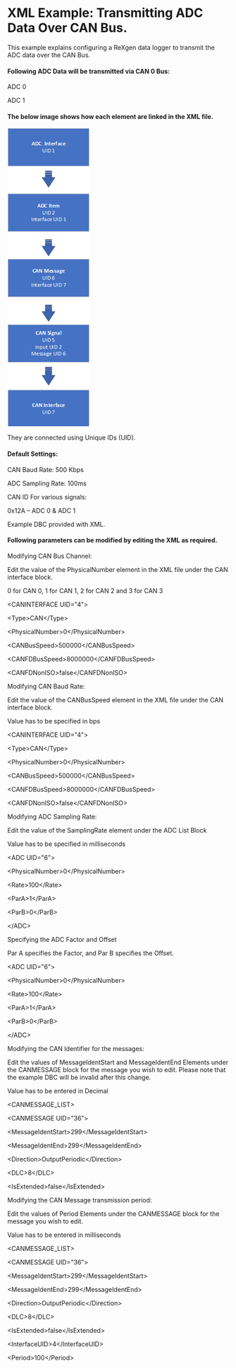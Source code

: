 # XML Example: Transmitting ADC Data Over CAN Bus.

This example explains configuring a ReXgen data logger to transmit the ADC data over the CAN Bus.

#### Following ADC Data will be transmitted via CAN 0 Bus:

ADC 0

ADC 1

#### The below image shows how each element are linked in the XML file.

![](../.gitbook/assets/image.png)

They are connected using Unique IDs (UID).

#### Default Settings:

CAN Baud Rate: 500 Kbps

ADC Sampling Rate: 100ms

CAN ID For various signals:

0x12A – ADC 0 & ADC 1

Example DBC provided with XML.

#### Following parameters can be modified by editing the XML as required.

Modifying CAN Bus Channel:

Edit the value of the PhysicalNumber element in the XML file under the CAN interface block.

0 for CAN 0, 1 for CAN 1, 2 for CAN 2 and 3 for CAN 3

\<CANINTERFACE UID="4">

&#x20;       \<Type>CAN\</Type>

&#x20;       \<PhysicalNumber>0\</PhysicalNumber>

&#x20;       \<CANBusSpeed>500000\</CANBusSpeed>

&#x20;       \<CANFDBusSpeed>8000000\</CANFDBusSpeed>

&#x20;       \<CANFDNonISO>false\</CANFDNonISO>

&#x20;

Modifying CAN Baud Rate:

Edit the value of the CANBusSpeed element in the XML file under the CAN interface block.

Value has to be specified in bps

\<CANINTERFACE UID="4">

&#x20;       \<Type>CAN\</Type>

&#x20;       \<PhysicalNumber>0\</PhysicalNumber>

&#x20;       \<CANBusSpeed>500000\</CANBusSpeed>

&#x20;       \<CANFDBusSpeed>8000000\</CANFDBusSpeed>

&#x20;       \<CANFDNonISO>false\</CANFDNonISO>

Modifying ADC Sampling Rate:

Edit the value of the SamplingRate element under the ADC List Block

Value has to be specified in milliseconds

\<ADC UID="6">

&#x20;       \<PhysicalNumber>0\</PhysicalNumber>

&#x20;       \<Rate>100\</Rate>

&#x20;       \<ParA>1\</ParA>

&#x20;       \<ParB>0\</ParB>

&#x20;     \</ADC>

Specifying the ADC Factor and Offset

Par A specifies the Factor, and Par B specifies the Offset.

\<ADC UID="6">

&#x20;       \<PhysicalNumber>0\</PhysicalNumber>

&#x20;       \<Rate>100\</Rate>

&#x20;       \<ParA>1\</ParA>

&#x20;       \<ParB>0\</ParB>

&#x20;     \</ADC>

Modifying the CAN Identifier for the messages:

Edit the values of MessageIdentStart and MessageIdentEnd Elements under the CANMESSAGE block for the message you wish to edit. Please note that the example DBC will be invalid after this change.

Value has to be entered in Decimal

\<CANMESSAGE\_LIST>

&#x20;     \<CANMESSAGE UID="36">

&#x20;       \<MessageIdentStart>299\</MessageIdentStart>

&#x20;       \<MessageIdentEnd>299\</MessageIdentEnd>

&#x20;       \<Direction>OutputPeriodic\</Direction>

&#x20;       \<DLC>8\</DLC>

&#x20;       \<IsExtended>false\</IsExtended>

Modifying the CAN Message transmission period:

Edit the values of Period Elements under the CANMESSAGE block for the message you wish to edit.

Value has to be entered in milliseconds

\<CANMESSAGE\_LIST>

&#x20;     \<CANMESSAGE UID="36">

&#x20;       \<MessageIdentStart>299\</MessageIdentStart>

&#x20;       \<MessageIdentEnd>299\</MessageIdentEnd>

&#x20;       \<Direction>OutputPeriodic\</Direction>

&#x20;       \<DLC>8\</DLC>

&#x20;       \<IsExtended>false\</IsExtended>

&#x20;       \<InterfaceUID>4\</InterfaceUID>

&#x20;       \<Period>100\</Period>
